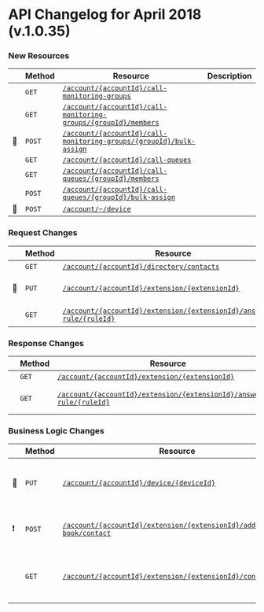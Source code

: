 # API Changelog for April 2018 (v.1.0.35)

### New Resources
|         |Method|Resource|Description|
|---------|------|--------|------------------|
|         |`GET` |[`/account/{accountId}/call-monitoring-groups`](https://developers.ringcentral.com/api-explorer/latest/index.html#/!/Account_Provisioning/listCallMonitoringGroups)|
|         |`GET`|[`/account/{accountId}/call-monitoring-groups/{groupId}/members`](https://developers.ringcentral.com/api-explorer/latest/index.html#/!/Account_Provisioning/listCallMonitoringGroupMembers)|
|&#x1F510;|`POST`|[`/account/{accountId}/call-monitoring-groups/{groupId}/bulk-assign`](https://developers.ringcentral.com/api-explorer/latest/index.html#/!/Account_Provisioning/updateCallMonitoringGroup)|
|         |`GET` |[`/account/{accountId}/call-queues`](https://developers.ringcentral.com/api-explorer/latest/index.html#/!/Account_Provisioning/listCallQueues)|
|         |`GET` |[`/account/{accountId}/call-queues/{groupId}/members`](https://developers.ringcentral.com/api-explorer/latest/index.html#/!/Account_Provisioning/listCallQueueMembers)|
|         |`POST`|[`/account/{accountId}/call-queues/{groupId}/bulk-assign`](https://developers.ringcentral.com/api-explorer/latest/index.html#/!/Account_Provisioning/updateCallQueueGroup)|
|&#x1F510;|`POST`|[`/account/~/device`](https://developers.ringcentral.com/api-explorer/latest/index.html#/!/Account_Provisioning/createDevice)|


### Request Changes
|         |Method|Resource|Change Description|
|---------|------|--------|------------------|
|         |`GET`|[`/account/{accountId}/directory/contacts`](https://developers.ringcentral.com/api-explorer/latest/index.html#/!/User_Settings/listDirectoryContacts)|`type` query parameter supported|
|&#x1F510;|`PUT`|[`/account/{accountId}/extension/{extensionId}`](https://developers.ringcentral.com/api-explorer/latest/index.html#/!/Account_Provisioning/updateExtension)|`transition.sendWelcomeEmailsToUsers` property added to `UserTransitionInfo` resource|
|         |`GET`|[`/account/{accountId}/extension/{extensionId}/answering-rule/{ruleId}`](https://developers.ringcentral.com/api-explorer/latest/index.html#/!/Call_Handling_Settings/loadAnsweringRuleInfo)|`showInactiveNumbers` query parameter supported|



### Response Changes
|         |Method|Resource|Change Description|
|---------|------|--------|------------------|
|         |`GET` |[`/account/{accountId}/extension/{extensionId}`](https://developers.ringcentral.com/api-explorer/latest/index.html#/!/User_Settings/loadExtensionInfo)|`VoipCallingOnMobile` service feature added|
|         |`GET` |[`/account/{accountId}/extension/{extensionId}/answering-rule/{ruleId}`](https://developers.ringcentral.com/api-explorer/latest/index.html#/!/Call_Handling_Settings/loadAnsweringRuleInfo)|`forwarding.rules[].enabled` and `forwarding.rules[].forwardingNumbers[].type` attributes added|



### Business Logic Changes
|         |Method|Resource|Change Description|
|---------|------|--------|------------------|
|&#x1F510;|`PUT` |[`/account/{accountId}/device/{deviceId}`](https://developers.ringcentral.com/api-explorer/latest/index.html#/!/Account_Provisioning/updateDevice)|Changing the phone number of a device by specifying `phoneLines.phoneInfo.id` in request is supported|
|&#x2757; |`POST` |[`/account/{accountId}/extension/{extensionId}/address-book/contact`](https://developers.ringcentral.com/api-explorer/latest/index.html#/!/User_Contacts/createContact)|Limitation is set for contact creation, the maximum amount of records is 10 000|
|         |`GET` |[`/account/{accountId}/extension/{extensionId}/conferencing`](https://developers.ringcentral.com/api-explorer/latest/index.html#/!/User_Settings/loadConferencingInfo)|New phone number `usageType` value *ConferencingNumber* is supported;  its `type` is *VoiceOnly*|





